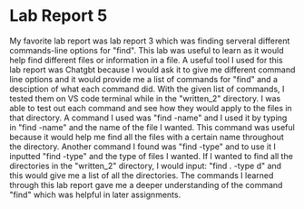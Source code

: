 # Lab Report 5

My favorite lab report was lab report 3 which was finding serveral different commands-line options for "find". This lab was useful to learn as it would
help find different files or information in a file. A useful tool I used for this lab report was Chatgbt because I would ask it to give me different 
command line options and it would provide me a list of commands for "find" and a desciption of what each command did. With the given list of commands,
I tested them on VS code terminal while in the "written_2" directory. I was able to test out each command and see how they would apply to the files in
that directory. A command I used was "find -name" and I used it by typing in "find -name" and the name of the file I wanted. This command was useful
because it would help me find all the files with a certain name throughout the directory. Another command I found was "find -type" and to use it I inputted 
"find -type" and the type of files I wanted. If I wanted to find all the directories in the "written_2" directory, I would input: "find . -type d" and 
this would give me a list of all the directories. The commands I learned through this lab report gave me a deeper understanding of the command "find" which 
was helpful in later assignments.
